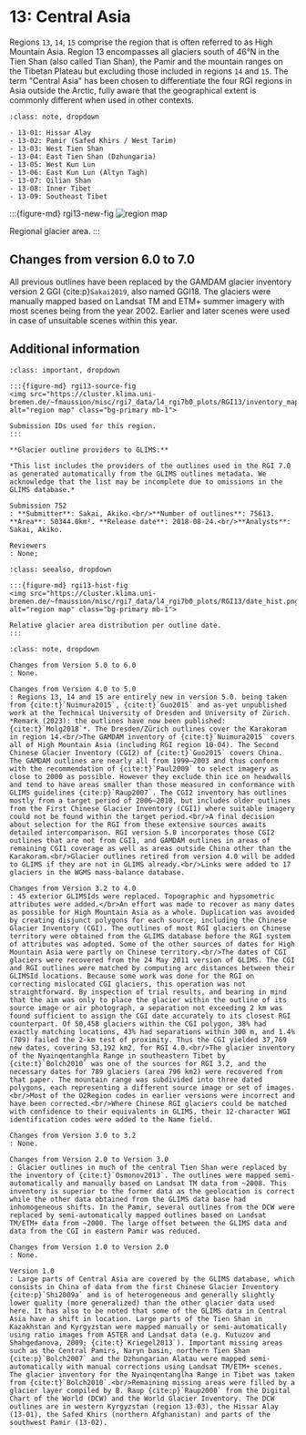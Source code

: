 # 13: Central Asia

Regions `13`, `14`, `15` comprise the region that is often referred to as High Mountain Asia. Region 13 encompasses all glaciers south of 46°N in the Tien Shan (also called Tian Shan), the Pamir and the mountain ranges on the Tibetan Plateau but excluding those included in regions `14` and `15`. The term "Central Asia" has been chosen to differentiate the four RGI regions in Asia outside the Arctic, fully aware that the geographical extent is commonly different when used in other contexts. 

```{admonition} Subregions
:class: note, dropdown

- 13-01: Hissar Alay
- 13-02: Pamir (Safed Khirs / West Tarim)
- 13-03: West Tien Shan
- 13-04: East Tien Shan (Dzhungaria)
- 13-05: West Kun Lun
- 13-06: East Kun Lun (Altyn Tagh)
- 13-07: Qilian Shan
- 13-08: Inner Tibet
- 13-09: Southeast Tibet

```

:::{figure-md} rgi13-new-fig
<img src="https://cluster.klima.uni-bremen.de/~fmaussion/misc/rgi7_data/l4_rgi7b0_plots/RGI13/isrgi6_map.jpeg" alt="region map" class="bg-primary mb-1">

Regional glacier area.
:::

## Changes from version 6.0 to 7.0

All previous outlines have been replaced by the GAMDAM glacier inventory version 2 GGI {cite:p}`Sakai2019`, also named GGI18. The glaciers were manually mapped based on Landsat TM and ETM+ summer imagery with most scenes being from the year 2002. Earlier and later scenes were used in case of unsuitable scenes within this year.

## Additional information 

```{admonition} Data sources and analysts
:class: important, dropdown

:::{figure-md} rgi13-source-fig
<img src="https://cluster.klima.uni-bremen.de/~fmaussion/misc/rgi7_data/l4_rgi7b0_plots/RGI13/inventory_map.jpeg" alt="region map" class="bg-primary mb-1">

Submission IDs used for this region.
:::

**Glacier outline providers to GLIMS:**

*This list includes the providers of the outlines used in the RGI 7.0 as generated automatically from the GLIMS outlines metadata. We acknowledge that the list may be incomplete due to omissions in the GLIMS database.*

Submission 752
: **Submitter**: Sakai, Akiko.<br/>**Number of outlines**: 75613. **Area**: 50344.0km². **Release date**: 2018-08-24.<br/>**Analysts**: Sakai, Akiko.

Reviewers
: None;

```

```{admonition} Outlines date distribution
:class: seealso, dropdown

:::{figure-md} rgi13-hist-fig
<img src="https://cluster.klima.uni-bremen.de/~fmaussion/misc/rgi7_data/l4_rgi7b0_plots/RGI13/date_hist.png" alt="region map" class="bg-primary mb-1">

Relative glacier area distribution per outline date.
:::

```

```{admonition} Version history
:class: note, dropdown

Changes from Version 5.0 to 6.0
: None.

Changes from Version 4.0 to 5.0
: Regions 13, 14 and 15 are entirely new in version 5.0. being taken from {cite:t}`Nuimura2015`, {cite:t}`Guo2015` and as-yet unpublished work at the Technical University of Dresden and University of Zürich. *Remark (2023): the outlines have now been published: {cite:t}`Molg2018`*. The Dresden/Zürich outlines cover the Karakoram in region 14.<br/>The GAMDAM inventory of {cite:t}`Nuimura2015` covers all of High Mountain Asia (including RGI region 10-04). The Second Chinese Glacier Inventory (CGI2) of {cite:t}`Guo2015` covers China. The GAMDAM outlines are nearly all from 1999–2003 and thus conform with the recommendation of {cite:t}`Paul2009` to select imagery as close to 2000 as possible. However they exclude thin ice on headwalls and tend to have areas smaller than those measured in conformance with GLIMS guidelines {cite:p}`Raup2007`. The CGI2 inventory has outlines mostly from a target period of 2006–2010, but includes older outlines from the First Chinese Glacier Inventory (CGI1) where suitable imagery could not be found within the target period.<br/>A final decision about selection for the RGI from these extensive sources awaits detailed intercomparison. RGI version 5.0 incorporates those CGI2 outlines that are not from CGI1, and GAMDAM outlines in areas of remaining CGI1 coverage as well as areas outside China other than the Karakoram.<br/>Glacier outlines retired from version 4.0 will be added to GLIMS if they are not in GLIMS already.<br/>Links were added to 17 glaciers in the WGMS mass-balance database.

Changes from Version 3.2 to 4.0
: 45 exterior GLIMSIds were replaced. Topographic and hypsometric attributes were added.</br>An effort was made to recover as many dates as possible for High Mountain Asia as a whole. Duplication was avoided by creating disjunct polygons for each source, including the Chinese Glacier Inventory (CGI). The outlines of most RGI glaciers on Chinese territory were obtained from the GLIMS database before the RGI system of attributes was adopted. Some of the other sources of dates for High Mountain Asia were partly on Chinese territory.<br/>The dates of CGI glaciers were recovered from the 24 May 2011 version of GLIMS. The CGI and RGI outlines were matched by computing arc distances between their GLIMSId locations. Because some work was done for the RGI on correcting mislocated CGI glaciers, this operation was not straightforward. By inspection of trial results, and bearing in mind that the aim was only to place the glacier within the outline of its source image or air photograph, a separation not exceeding 2 km was found sufficient to assign the CGI date accurately to its closest RGI counterpart. Of 50,458 glaciers within the CGI polygon, 38% had exactly matching locations, 43% had separations within 300 m, and 1.4% (709) failed the 2-km test of proximity. Thus the CGI yielded 37,769 new dates, covering 53,192 km2, for RGI 4.0.<br/>The glacier inventory of the Nyainqentanghla Range in southeastern Tibet by {cite:t}`Bolch2010` was one of the sources for RGI 3.2, and the necessary dates for 789 glaciers (area 796 km2) were recovered from that paper. The mountain range was subdivided into three dated polygons, each representing a different source image or set of images.<br/>Most of the O2Region codes in earlier versions were incorrect and have been corrected.<br/>Where Chinese RGI glaciers could be matched with confidence to their equivalents in GLIMS, their 12-character WGI identification codes were added to the Name field.

Changes from Version 3.0 to 3.2
: None.

Changes from Version 2.0 to Version 3.0
: Glacier outlines in much of the central Tien Shan were replaced by the inventory of {cite:t}`Osmonov2013`. The outlines were mapped semi-automatically and manually based on Landsat TM data from ~2008. This inventory is superior to the former data as the geolocation is correct while the other data obtained from the GLIMS data base had inhomogeneous shifts. In the Pamir, several outlines from the DCW were replaced by semi-automatically mapped outlines based on Landsat TM/ETM+ data from ~2000. The large offset between the GLIMS data and data from the CGI in eastern Pamir was reduced.

Changes from Version 1.0 to Version 2.0
: None.

Version 1.0
: Large parts of Central Asia are covered by the GLIMS database, which consists in China of data from the first Chinese Glacier Inventory {cite:p}`Shi2009a` and is of heterogeneous and generally slightly lower quality (more generalized) than the other glacier data used here. It has also to be noted that some of the GLIMS data in Central Asia have a shift in location. Large parts of the Tien Shan in Kazakhstan and Kyrgyzstan were mapped manually or semi-automatically using ratio images from ASTER and Landsat data (e.g. Kutuzov and Shahgedanova, 2009; {cite:t}`Kriegel2013`). Important missing areas such as the Central Pamirs, Naryn basin, northern Tien Shan {cite:p}`Bolch2007` and the Dzhungarian Alatau were mapped semi-automatically with manual corrections using Landsat TM/ETM+ scenes. The glacier inventory for the Nyainqentanglha Range in Tibet was taken from {cite:t}`Bolch2010`.<br/>Remaining missing areas were filled by a glacier layer compiled by B. Raup {cite:p}`Raup2000` from the Digital Chart of the World (DCW) and the World Glacier Inventory. The DCW outlines are in western Kyrgyzstan (region 13-03), the Hissar Alay (13-01), the Safed Khirs (northern Afghanistan) and parts of the southwest Pamir (13-02).

```
